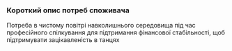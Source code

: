 ### Короткий опис потреб споживача 

Потреба в чистому повітрі навколишнього середовища під час професійного спілкування для підтримання фінансової стабільності, щоб  підтримувати зацікавленість в танцях

